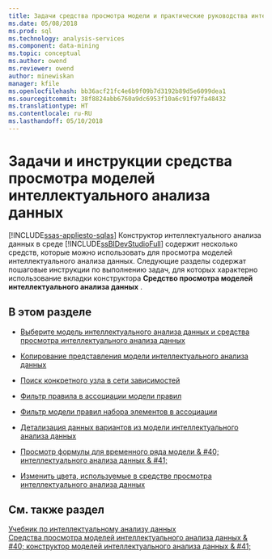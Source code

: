 ```yaml
---
title: Задачи средства просмотра модели и практические руководства интеллектуального анализа данных | Документы Microsoft
ms.date: 05/08/2018
ms.prod: sql
ms.technology: analysis-services
ms.component: data-mining
ms.topic: conceptual
ms.author: owend
ms.reviewer: owend
author: minewiskan
manager: kfile
ms.openlocfilehash: bb36acf21fc4e6b9f09b7d3192b89d5e6099dea1
ms.sourcegitcommit: 38f8824abb6760a9dc6953f10a6c91f97fa48432
ms.translationtype: HT
ms.contentlocale: ru-RU
ms.lasthandoff: 05/10/2018
---
```

# <a name="mining-model-viewer-tasks-and-how-tos"></a>Задачи и инструкции средства просмотра моделей интеллектуального анализа данных
[!INCLUDE[ssas-appliesto-sqlas](../../includes/ssas-appliesto-sqlas.md)]
  Конструктор интеллектуального анализа данных в среде [!INCLUDE[ssBIDevStudioFull](../../includes/ssbidevstudiofull-md.md)] содержит несколько средств, которые можно использовать для просмотра моделей интеллектуального анализа данных. Следующие разделы содержат пошаговые инструкции по выполнению задач, для которых характерно использование вкладки конструктора **Средство просмотра моделей интеллектуального анализа данных** .  
  
## <a name="in-this-section"></a>В этом разделе  
  
-   [Выберите модель интеллектуального анализа данных и средства просмотра интеллектуального анализа данных](../../analysis-services/data-mining/select-a-mining-model-and-a-data-mining-viewer.md)  
  
-   [Копирование представления модели интеллектуального анализа данных](../../analysis-services/data-mining/copy-a-view-of-a-mining-model.md)  
  
-   [Поиск конкретного узла в сети зависимостей](../../analysis-services/data-mining/find-a-specific-node-in-a-dependency-network.md)  
  
-   [Фильтр правила в ассоциации модели правил](../../analysis-services/data-mining/filter-a-rule-in-an-association-rules-model.md)  
  
-   [Фильтр модели правил набора элементов в ассоциации](../../analysis-services/data-mining/filter-an-itemset-in-an-association-rules-model.md)  
  
-   [Детализация данных вариантов из модели интеллектуального анализа данных](../../analysis-services/data-mining/drill-through-to-case-data-from-a-mining-model.md)  
  
-   [Просмотр формулы для временного ряда модели & #40; интеллектуального анализа данных & #41;](../../analysis-services/data-mining/view-the-formula-for-a-time-series-model-data-mining.md)  
  
-   [Изменить цвета, используемые в средстве просмотра интеллектуального анализа данных](../../analysis-services/data-mining/change-the-colors-used-in-the-data-mining-viewer.md)  
  
## <a name="see-also"></a>См. также раздел  
 [Учебник по интеллектуальному анализу данных](http://msdn.microsoft.com/library/6602edb6-d160-43fb-83c8-9df5dddfeb9c)   
 [Средства просмотра моделей интеллектуального анализа данных & #40; конструктор моделей интеллектуального анализа данных & #41;](http://msdn.microsoft.com/library/4ba391d5-c97b-4848-ba7c-7d096fa4b7dd)  
  
  
